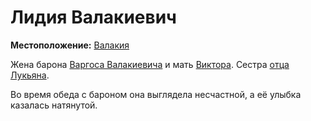 # Лидия Валакиевич

**Местоположение:** [Валакия](../../locations/vallaki.md)

Жена барона [Варгоса Валакиевича](vargas-vallakovich.md) и мать [Виктора](viktor-vallakovich.md). Сестра [отца Лукьяна](father-lucian.md).

Во время обеда с бароном она выглядела несчастной, а её улыбка казалась натянутой.

